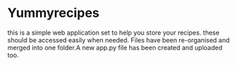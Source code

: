 # Yummyrecipes
this is a simple web application set to help you store your recipes. these should be accessed easily when needed.
Files have been re-organised and merged into one folder.A new app.py file has been created and uploaded too.
